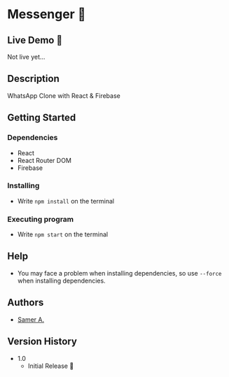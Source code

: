 # Messenger 🚀

## Live Demo 🔴

Not live yet...

## Description

WhatsApp Clone with React & Firebase

## Getting Started

### Dependencies

- React
- React Router DOM
- Firebase

### Installing

- Write `npm install` on the terminal

### Executing program

- Write `npm start` on the terminal

## Help

- You may face a problem when installing dependencies, so use `--force` when installing dependencies.

## Authors

- [Samer A.](https://twitter.com/ssadawi__)

## Version History

- 1.0
  - Initial Release 🚀
